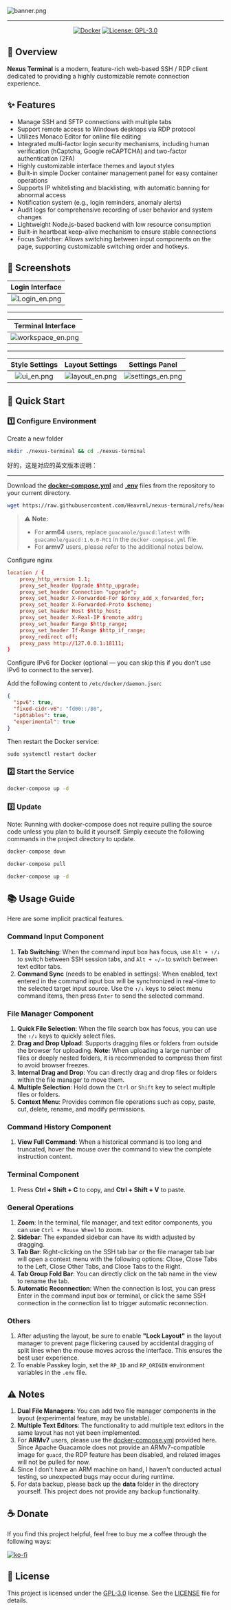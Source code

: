 ![banner.png](https://lsky.tuyu.me/i/2025/04/30/681209e053db7.png)

---

<div align="center">

[![Docker](https://img.shields.io/badge/-Docker-2496ED?style=flat-square&logo=docker&logoColor=white)][docker-url] [![License: GPL-3.0](https://img.shields.io/badge/License-GPL%203.0-4CAF50?style=flat-square)](https://github.com/Heavrnl/nexus-terminal/blob/main/LICENSE)

[docker-url]: https://hub.docker.com/r/heavrnl/nexus-terminal-frontend

</div>



## 📖 Overview

**Nexus Terminal** is a modern, feature-rich web-based SSH / RDP client dedicated to providing a highly customizable remote connection experience.

## ✨ Features

*   Manage SSH and SFTP connections with multiple tabs
*   Support remote access to Windows desktops via RDP protocol
*   Utilizes Monaco Editor for online file editing
*   Integrated multi-factor login security mechanisms, including human verification (hCaptcha, Google reCAPTCHA) and two-factor authentication (2FA)
*   Highly customizable interface themes and layout styles
*   Built-in simple Docker container management panel for easy container operations
*   Supports IP whitelisting and blacklisting, with automatic banning for abnormal access
*   Notification system (e.g., login reminders, anomaly alerts)
*   Audit logs for comprehensive recording of user behavior and system changes
*   Lightweight Node.js-based backend with low resource consumption
*   Built-in heartbeat keep-alive mechanism to ensure stable connections
*   Focus Switcher: Allows switching between input components on the page, supporting customizable switching order and hotkeys.

## 📸 Screenshots



|                            Login Interface                            |
|:-------------------------------------------------------------:|
| ![Login_en.png](https://lsky.tuyu.me/i/2025/04/30/68123e4016788.png) |

---

|                            Terminal Interface                             |
|:-------------------------------------------------------------:|
| ![workspace_en.png](https://lsky.tuyu.me/i/2025/04/30/68123e410d34f.png) |



---



|                          Style Settings                            |                          Layout Settings                            |                          Settings Panel                            |
|:-------------------------------------------------------------:|:-------------------------------------------------------------:|:-------------------------------------------------------------:|
| ![ui_en.png](https://lsky.tuyu.me/i/2025/04/30/68123e40570cc.png) | ![layout_en.png](https://lsky.tuyu.me/i/2025/04/30/68123e4122276.png) | ![settings_en.png](https://lsky.tuyu.me/i/2025/04/30/68123e4036cd6.png) |



## 🚀 Quick Start

### 1️⃣ Configure Environment

Create a new folder
```bash
mkdir ./nexus-terminal && cd ./nexus-terminal
```
好的，这是对应的英文版本说明：

---

Download the [**docker-compose.yml**](https://raw.githubusercontent.com/Heavrnl/nexus-terminal/refs/heads/main/docker-compose.yml) and [**.env**](https://raw.githubusercontent.com/Heavrnl/nexus-terminal/refs/heads/main/.env) files from the repository to your current directory.


```bash
wget https://raw.githubusercontent.com/Heavrnl/nexus-terminal/refs/heads/main/docker-compose.yml -O docker-compose.yml && wget https://raw.githubusercontent.com/Heavrnl/nexus-terminal/refs/heads/main/.env -O .env
```


> ⚠️ **Note:**
>
> * For **arm64** users, replace `guacamole/guacd:latest` with `guacamole/guacd:1.6.0-RC1` in the `docker-compose.yml` file.
> * For **armv7** users, please refer to the additional notes below.

Configure nginx
```conf
location / {
    proxy_http_version 1.1;
    proxy_set_header Upgrade $http_upgrade;
    proxy_set_header Connection "upgrade";
    proxy_set_header X-Forwarded-For $proxy_add_x_forwarded_for;
    proxy_set_header X-Forwarded-Proto $scheme;
    proxy_set_header Host $http_host;
    proxy_set_header X-Real-IP $remote_addr;
    proxy_set_header Range $http_range;
    proxy_set_header If-Range $http_if_range;
    proxy_redirect off;
    proxy_pass http://127.0.0.1:18111;
}
```

Configure IPv6 for Docker (optional — you can skip this if you don't use IPv6 to connect to the server).

Add the following content to `/etc/docker/daemon.json`:
```json
{
  "ipv6": true,
  "fixed-cidr-v6": "fd00::/80",
  "ip6tables": true,
  "experimental": true
}
```
Then restart the Docker service:
```
sudo systemctl restart docker
```

### 2️⃣ Start the Service

```bash
docker-compose up -d
```

### 3️⃣ Update
Note: Running with docker-compose does not require pulling the source code unless you plan to build it yourself. Simply execute the following commands in the project directory to update.
```bash
docker-compose down
```
```bash
docker-compose pull
```
```bash
docker-compose up -d
```
## 📚 Usage Guide

Here are some implicit practical features.

### Command Input Component

1.  **Tab Switching**: When the command input box has focus, use `Alt + ↑/↓` to switch between SSH session tabs, and `Alt + ←/→` to switch between text editor tabs.
2.  **Command Sync** (needs to be enabled in settings): When enabled, text entered in the command input box will be synchronized in real-time to the selected target input source. Use the `↑/↓` keys to select menu command items, then press `Enter` to send the selected command.

### File Manager Component

1.  **Quick File Selection**: When the file search box has focus, you can use the `↑/↓` keys to quickly select files.
2.  **Drag and Drop Upload**: Supports dragging files or folders from outside the browser for uploading. **Note:** When uploading a large number of files or deeply nested folders, it is recommended to compress them first to avoid browser freezes.
3.  **Internal Drag and Drop**: You can directly drag and drop files or folders within the file manager to move them.
4.  **Multiple Selection**: Hold down the `Ctrl` or `Shift` key to select multiple files or folders.
5.  **Context Menu**: Provides common file operations such as copy, paste, cut, delete, rename, and modify permissions.

### Command History Component

1.  **View Full Command**: When a historical command is too long and truncated, hover the mouse over the command to view the complete instruction content.

### Terminal Component

1. Press **Ctrl + Shift + C** to copy, and **Ctrl + Shift + V** to paste.


### General Operations

1.  **Zoom**: In the terminal, file manager, and text editor components, you can use `Ctrl + Mouse Wheel` to zoom.
2. **Sidebar**: The expanded sidebar can have its width adjusted by dragging.
3. **Tab Bar**: Right-clicking on the SSH tab bar or the file manager tab bar will open a context menu with the following options: Close, Close Tabs to the Left, Close Other Tabs, and Close Tabs to the Right.
4. **Tab Group Fold Bar**: You can directly click on the tab name in the view to rename the tab.
5. **Automatic Reconnection**: When the connection is lost, you can press Enter in the command input box or terminal, or click the same SSH connection in the connection list to trigger automatic reconnection.

### Others

1. After adjusting the layout, be sure to enable **"Lock Layout"** in the layout manager to prevent page flickering caused by accidental dragging of split lines when the mouse moves across the interface. This ensures the best user experience.
2. To enable Passkey login, set the `RP_ID` and `RP_ORIGIN` environment variables in the `.env` file.



## ⚠️ Notes

1.  **Dual File Managers**: You can add two file manager components in the layout (experimental feature, may be unstable).
2.  **Multiple Text Editors**: The functionality to add multiple text editors in the same layout has not yet been implemented.
3. For **ARMv7** users, please use the [docker-compose.yml](https://github.com/Heavrnl/nexus-terminal/blob/main/doc/arm/docker-compose.yml) provided here.
Since Apache Guacamole does not provide an ARMv7-compatible image for `guacd`, the RDP feature has been disabled, and related images will not be pulled for now.
4. Since I don't have an ARM machine on hand, I haven't conducted actual testing, so unexpected bugs may occur during runtime.
5. For data backup, please back up the **data** folder in the directory yourself. This project does not provide any backup functionality.


## ☕ Donate

If you find this project helpful, feel free to buy me a coffee through the following ways:

[![ko-fi](https://ko-fi.com/img/githubbutton_sm.svg)](https://ko-fi.com/0heavrnl)


## 📄 License

This project is licensed under the [GPL-3.0](LICENSE) license. See the [LICENSE](LICENSE) file for details.
